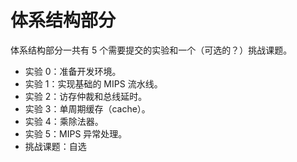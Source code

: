 # 体系结构部分

体系结构部分一共有 5 个需要提交的实验和一个（可选的？）挑战课题。

* 实验 0：准备开发环境。
* 实验 1：实现基础的 MIPS 流水线。
* 实验 2：访存仲裁和总线延时。
* 实验 3：单周期缓存（cache）。
* 实验 4：乘除法器。
* 实验 5：MIPS 异常处理。
* 挑战课题：自选

